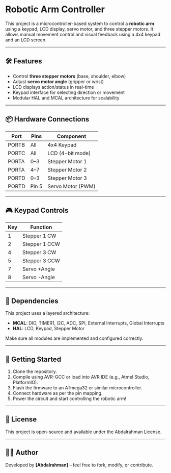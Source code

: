 # Robotic Arm Controller

This project is a microcontroller-based system to control a **robotic arm** using a keypad, LCD display, servo motor, and three stepper motors. It allows manual movement control and visual feedback using a 4x4 keypad and an LCD screen.

---

## 🛠 Features

- Control **three stepper motors** (base, shoulder, elbow)
- Adjust **servo motor angle** (gripper or wrist)
- LCD displays action/status in real-time
- Keypad interface for selecting direction or movement
- Modular HAL and MCAL architecture for scalability

---

## 📦 Hardware Connections

| Port   | Pins        | Component           |
|--------|-------------|---------------------|
| PORTB  | All         | 4x4 Keypad          |
| PORTC  | All         | LCD (4-bit mode)    |
| PORTA  | 0–3         | Stepper Motor 1     |
| PORTA  | 4–7         | Stepper Motor 2     |
| PORTD  | 0–3         | Stepper Motor 3     |
| PORTD  | Pin 5       | Servo Motor (PWM)   |

---

## 🎮 Keypad Controls

| Key | Function             |
|-----|----------------------|
| 1   | Stepper 1 CW         |
| 2   | Stepper 1 CCW        |
| 4   | Stepper 3 CW         |
| 5   | Stepper 3 CCW        |
| 7   | Servo +Angle         |
| 8   | Servo -Angle         |

---

## 🔧 Dependencies

This project uses a layered architecture:

- **MCAL**: DIO, TIMER1, I2C, ADC, SPI, External Interrupts, Global Interrupts
- **HAL**: LCD, Keypad, Stepper Motor

Make sure all modules are implemented and configured correctly.

---

## 🚀 Getting Started

1. Clone the repository.
2. Compile using AVR-GCC or load into AVR IDE (e.g., Atmel Studio, PlatformIO).
3. Flash the firmware to an ATmega32 or similar microcontroller.
4. Connect hardware as per the pin mapping.
5. Power the circuit and start controlling the robotic arm!

---

## 📄 License

This project is open-source and available under the Abdalrahman License.

---

## 🙋‍♂️ Author

Developed by **[Abdalrahman]** – feel free to fork, modify, or contribute.
